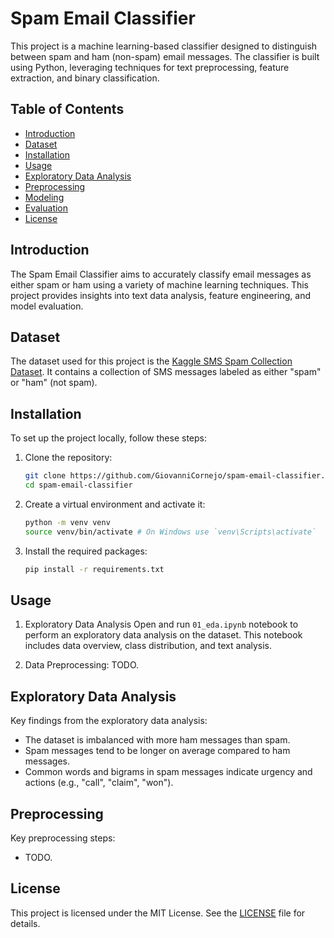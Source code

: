# Spam Email Classifier

This project is a machine learning-based classifier designed to distinguish between spam and ham (non-spam) email messages. The classifier is built using Python, leveraging techniques for text preprocessing, feature extraction, and binary classification.

## Table of Contents

- [Introduction](#introduction)
- [Dataset](#dataset)
- [Installation](#installation)
- [Usage](#usage)
- [Exploratory Data Analysis](#exploratory-data-analysis)
- [Preprocessing](#preprocessing)
- [Modeling](#modeling)
- [Evaluation](#evaluation)
- [License](#license)

## Introduction

The Spam Email Classifier aims to accurately classify email messages as either spam or ham using a variety of machine learning techniques. This project provides insights into text data analysis, feature engineering, and model evaluation.

## Dataset

The dataset used for this project is the [Kaggle SMS Spam Collection Dataset](https://www.kaggle.com/datasets/uciml/sms-spam-collection-dataset). It contains a collection of SMS messages labeled as either "spam" or "ham" (not spam).

## Installation

To set up the project locally, follow these steps:

1. Clone the repository:

   ```bash
   git clone https://github.com/GiovanniCornejo/spam-email-classifier.git
   cd spam-email-classifier
   ```

2. Create a virtual environment and activate it:

   ```bash
   python -m venv venv
   source venv/bin/activate # On Windows use `venv\Scripts\activate`
   ```

3. Install the required packages:
   ```bash
   pip install -r requirements.txt
   ```

## Usage

1. Exploratory Data Analysis
   Open and run `01_eda.ipynb` notebook to perform an exploratory data analysis on the dataset. This notebook includes data overview, class distribution, and text analysis.

2. Data Preprocessing:
   TODO.

## Exploratory Data Analysis

Key findings from the exploratory data analysis:

- The dataset is imbalanced with more ham messages than spam.
- Spam messages tend to be longer on average compared to ham messages.
- Common words and bigrams in spam messages indicate urgency and actions (e.g., "call", "claim", "won").

## Preprocessing

Key preprocessing steps:

- TODO.

## License

This project is licensed under the MIT License. See the [LICENSE](LICENSE) file for details.
